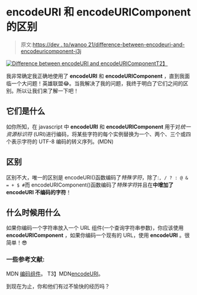 # encodeURI 和 encodeURIComponent 的区别

> 原文:[https://dev . to/wanoo 21/difference-between-encodeuri-and-encodeuricomponent-j3j](https://dev.to/wanoo21/difference-between-encodeuri-and-encodeuricomponent-j3j)

[![Difference between encodeURI and encodeURIComponent](../Images/ed1c7253f184eba8ea0605c359a0e231.png)T2】](https://res.cloudinary.com/practicaldev/image/fetch/s--aEjLfkEX--/c_limit%2Cf_auto%2Cfl_progressive%2Cq_auto%2Cw_880/https://yon.fun/content/images/2019/03/confuse.png)

我非常确定我正确地使用了 **encodeURI** 和 **encodeURIComponent** ，直到我面临一个大问题！英雄联盟😂。当我解决了我的问题，我终于明白了它们之间的区别。所以让我们来了解一下吧！

## [](#what-are-they)它们是什么

如你所知，在 javascript 中 **encodeURI** 和 **encodeURIComponent** 用于对*统一资源标识符* (URI)进行编码，将某些字符的每个实例替换为一个、两个、三个或四个表示字符的 UTF-8 编码的转义序列。(MDN)

## [](#the-difference)区别

区别不大，唯一的区别是 encodeURI()函数编码了*特殊字符*，除了:`, / ? : @ & = + $ #`而 encodeURIComponent()函数编码了*特殊字符*并且在**中增加了 encodeURI 不编码的字符**！

## [](#when-and-what-to-use)什么时候用什么

如果你编码一个字符串放入一个 URL 组件(一个查询字符串参数)，你应该使用 **encodeURIComponent** ，如果你编码一个现有的 URL，使用 **encodeURI** 。很简单！😎

### [](#some-references)一些参考文献:

MDN [编码组件](https://developer.mozilla.org/en-US/docs/Web/JavaScript/Reference/Global_Objects/encodeURIComponent)。
T3】MDN[encodeURI](https://developer.mozilla.org/en-US/docs/Web/JavaScript/Reference/Global_Objects/encodeURI)。

到现在为止，你和他们有过不愉快的经历吗？